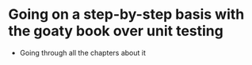 # Going on a step-by-step basis with the goaty book over unit testing

- Going through all the chapters about it
